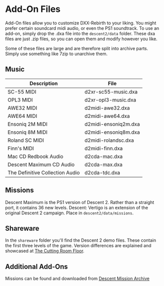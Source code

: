 # Add-On Files
Add-On files allow you to customize DXX-Rebirth to your liking. You might prefer certain soundcard midi audio, or even the PS1 soundtrack.
To use an add-on, simply drop the .dxa file into the `descent2/data` folder. These dxa files are just .zip files, so you can open them and modify however you like.

Some of these files are large and are therefore split into archive parts. Simply use something like 7zip to unarchive them.

## Music
| Description | File |  
|--|--| 
|SC-55 MIDI|d2xr-sc55-music.dxa|  
|OPL3 MIDI|d2xr-opl3-music.dxa|  
|AWE32 MIDI|d2midi-awe32.dxa|  
|AWE64 MIDI|d2midi-awe64.dxa|  
|Ensoniq 2M MIDI|d2midi-ensoniq2m.dxa|  
|Ensoniq 8M MIDI|d2midi-ensoniq8m.dxa|  
|Roland SC MIDI|d2midi-rolandsc.dxa|  
|Finn's MIDI|d2midi-finn.dxa|  
|Mac CD Redbook Audio|d2cda-mac.dxa|  
|Descent Maximum CD Audio|d2cda-max.dxa|  
|The Definitive Collection Audio|d2cda-tdc.dxa|  

## Missions
Descent Maximum is the PS1 version of Descent 2. Rather than a straight port, it contains 36 new levels. Descent: Vertigo is an extension of the original Descent 2 campaign. Place in `descent2/data/missions`.

## Shareware
In the `shareware` folder you'll find the Descent 2 demo files. These contain the first three levels of the game. Version differences are explained and showcased at [The Cutting Room Floor](https://tcrf.net/Proto:Descent_II_(PC)).

## Additional Add-Ons
Missions can be found and downloaded from [Descent Mission Archive](https://sectorgame.com/dxma/)
